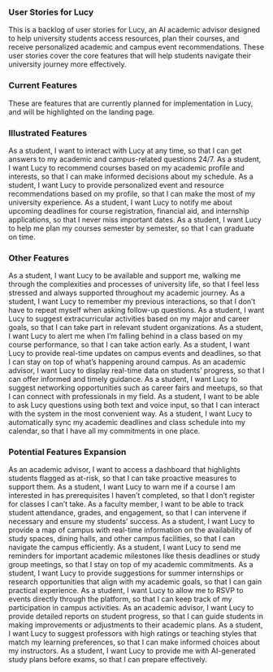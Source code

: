 ### User Stories for Lucy
This is a backlog of user stories for Lucy, an AI academic advisor designed to help university students access resources, plan their courses, and receive personalized academic and campus event recommendations. These user stories cover the core features that will help students navigate their university journey more effectively.

### Current Features
These are features that are currently planned for implementation in Lucy, and will be highlighted on the landing page.

### Illustrated Features
As a student, I want to interact with Lucy at any time, so that I can get answers to my academic and campus-related questions 24/7.
As a student, I want Lucy to recommend courses based on my academic profile and interests, so that I can make informed decisions about my schedule.
As a student, I want Lucy to provide personalized event and resource recommendations based on my profile, so that I can make the most of my university experience.
As a student, I want Lucy to notify me about upcoming deadlines for course registration, financial aid, and internship applications, so that I never miss important dates.
As a student, I want Lucy to help me plan my courses semester by semester, so that I can graduate on time.
### Other Features
As a student, I want Lucy to be available and support me, walking me through the complexities and processes of university life, so that I feel less stressed and always supported throughout my academic journey.
As a student, I want Lucy to remember my previous interactions, so that I don’t have to repeat myself when asking follow-up questions.
As a student, I want Lucy to suggest extracurricular activities based on my major and career goals, so that I can take part in relevant student organizations.
As a student, I want Lucy to alert me when I’m falling behind in a class based on my course performance, so that I can take action early.
As a student, I want Lucy to provide real-time updates on campus events and deadlines, so that I can stay on top of what’s happening around campus.
As an academic advisor, I want Lucy to display real-time data on students’ progress, so that I can offer informed and timely guidance.
As a student, I want Lucy to suggest networking opportunities such as career fairs and meetups, so that I can connect with professionals in my field.
As a student, I want to be able to ask Lucy questions using both text and voice input, so that I can interact with the system in the most convenient way.
As a student, I want Lucy to automatically sync my academic deadlines and class schedule into my calendar, so that I have all my commitments in one place.
### Potential Features Expansion
As an academic advisor, I want to access a dashboard that highlights students flagged as at-risk, so that I can take proactive measures to support them.
As a student, I want Lucy to warn me if a course I am interested in has prerequisites I haven’t completed, so that I don’t register for classes I can’t take.
As a faculty member, I want to be able to track student attendance, grades, and engagement, so that I can intervene if necessary and ensure my students’ success.
As a student, I want Lucy to provide a map of campus with real-time information on the availability of study spaces, dining halls, and other campus facilities, so that I can navigate the campus efficiently.
As a student, I want Lucy to send me reminders for important academic milestones like thesis deadlines or study group meetings, so that I stay on top of my academic commitments.
As a student, I want Lucy to provide suggestions for summer internships or research opportunities that align with my academic goals, so that I can gain practical experience.
As a student, I want Lucy to allow me to RSVP to events directly through the platform, so that I can keep track of my participation in campus activities.
As an academic advisor, I want Lucy to provide detailed reports on student progress, so that I can guide students in making improvements or adjustments to their academic plans.
As a student, I want Lucy to suggest professors with high ratings or teaching styles that match my learning preferences, so that I can make informed choices about my instructors.
As a student, I want Lucy to provide me with AI-generated study plans before exams, so that I can prepare effectively.
